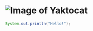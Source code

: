 # <H1> ![Image of Yaktocat](https://octodex.github.com/images/yaktocat.png)
``` Java
System.out.println("Hello!");
```
